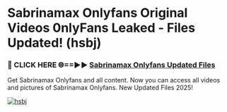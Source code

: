 # Sabrinamax Onlyfans Original Videos 0nlyFans Leaked - Files Updated! (hsbj)

<h3>🔴 CLICK HERE 🌐==►► <a href="https://tinyurl.com/2m67pmp6" rel="nofollow">Sabrinamax Onlyfans Updated Files</a></h3>

Get Sabrinamax Onlyfans and all content. Now you can access all videos and pictures of Sabrinamax Onlyfans. New Updated Files 2025!

[![hsbj](https://i.imgur.com/H4QAA4z.gif)](https://tinyurl.com/2m67pmp6)